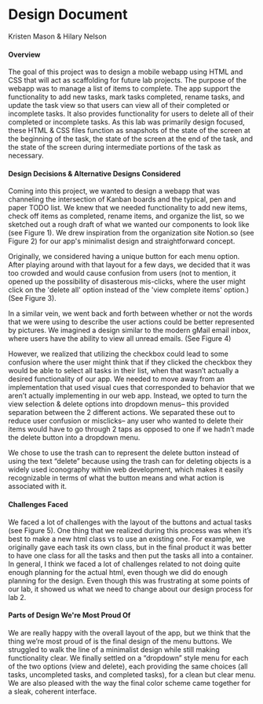 # Design Document
Kristen Mason & Hilary Nelson

####  Overview
The goal of this project was to design a mobile webapp using HTML and CSS that will act as scaffolding for future lab projects. The purpose of the webapp was to manage a list of items to complete. The app support the functionality to add new tasks, mark tasks completed, rename tasks, and update the task view so that users can view all of their completed or incomplete tasks. It also provides functionality for users to delete all of their completed or incomplete tasks. As this lab was primarily design focused, these HTML & CSS files function as snapshots of the state of the screen at the beginning of the task, the state of the screen at the end of the task, and the state of the screen during intermediate portions of the task as necessary. 

#### Design Decisions & Alternative Designs Considered
Coming into this project, we wanted to design a webapp that was channeling the intersection of Kanban boards and the typical, pen and paper TODO list. We knew that we needed functionality to add new items, check off items as completed, rename items, and organize the list, so we sketched out a rough draft of what we wanted our components to look like (see Figure 1). We drew inspiration from the organization site Notion.so (see Figure 2) for our app's minimalist design and straightforward concept.

Originally, we considered having a unique button for each menu option. After playing around with that layout for a few days, we decided that it was too crowded and would cause confusion from users (not to mention, it opened up the possibility of disasterous mis-clicks, where the user might click on the 'delete all' option instead of the 'view complete items' option.) (See Figure 3).

In a similar vein, we went back and forth between whether or not the words that we were using to describe the user actions could be better represented by pictures. We imagined a design similar to the modern gMail email inbox, where users have the ability to view all unread emails. (See Figure 4)

However, we realized that utilizing the checkbox could lead to some confusion where the user might think that if they clicked the checkbox they would be able to select all tasks in their list, when that wasn’t actually a desired functionality of our app. We needed to move away from an implementation that used visual cues that corresponded to behavior that we aren’t actually implementing in our web app. Instead, we opted to turn the view selection & delete options into dropdown menus– this provided separation between the 2 different actions. We separated these out to reduce user confusion or misclicks– any user who wanted to delete their items would have to go through 2 taps as opposed to one if we hadn’t made the delete button into a dropdown menu.

We chose to use the trash can to represent the delete button instead of using the text “delete” because using the trash can for deleting objects is a widely used iconography within web development, which makes it easily recognizable in terms of what the button means and what action is associated with it.

#### Challenges Faced
We faced a lot of challenges with the layout of the buttons and actual tasks (see Figure 5). One thing that we realized during this process was when it’s best to make a new html class vs to use an existing one. For example, we originally gave each task its own class, but in the final product it was better to have one class for all the tasks and then put the tasks all into a container. In general, I think we faced a lot of challenges related to not doing quite enough planning for the actual html, even though we did do enough planning for the design. Even though this was frustrating at some points of our lab, it showed us what we need to change about our design process for lab 2.


#### Parts of Design We're Most Proud Of
We are really happy with the overall layout of the app, but we think that the thing we’re most proud of is the final design of the menu buttons. We struggled to walk the line of a minimalist design while still making functionality clear. We finally settled on a “dropdown” style menu for each of the two options (view and delete), each providing the same choices (all tasks, uncompleted tasks, and completed tasks), for a clean but clear menu. We are also pleased with the way the final color scheme came together for a sleak, coherent interface.
